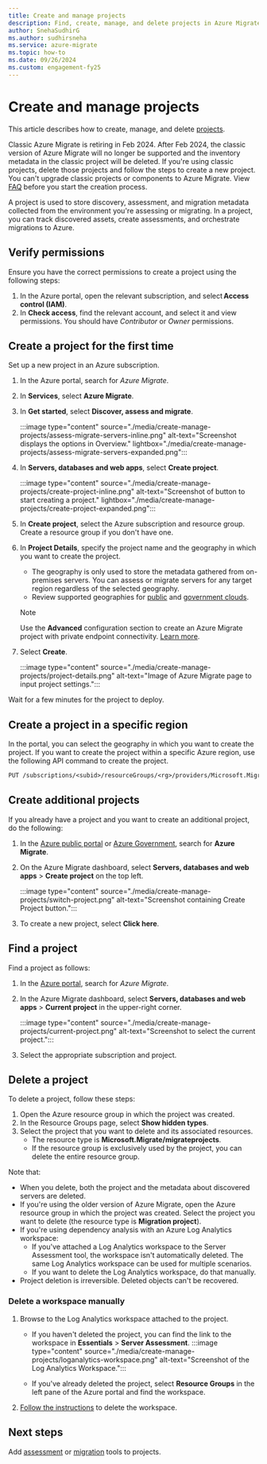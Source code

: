 ```yaml
---
title: Create and manage projects
description: Find, create, manage, and delete projects in Azure Migrate.
author: SnehaSudhirG
ms.author: sudhirsneha 
ms.service: azure-migrate
ms.topic: how-to
ms.date: 09/26/2024
ms.custom: engagement-fy25
---
```


# Create and manage projects

This article describes how to create, manage, and delete [projects](migrate-services-overview.md). 

Classic Azure Migrate is retiring in Feb 2024. After Feb 2024, the classic version of Azure Migrate will no longer be supported and the inventory metadata in the classic project will be deleted. If you're using classic projects, delete those projects and follow the steps to create a new project. You can't upgrade classic projects or components to Azure Migrate. View [FAQ](./resources-faq.md#i-have-a-project-with-the-previous-classic-experience-of-azure-migrate-how-do-i-start-using-the-new-version) before you start the creation process.

A project is used to store discovery, assessment, and migration metadata collected from the environment you're assessing or migrating. In a project, you can track discovered assets, create assessments, and orchestrate migrations to Azure.  

## Verify permissions

Ensure you have the correct permissions to create a project using the following steps:

1. In the Azure portal, open the relevant subscription, and select **Access control (IAM)**.
2. In **Check access**, find the relevant account, and select it and view permissions. You should have *Contributor* or *Owner* permissions. 


## Create a project for the first time

Set up a new project in an Azure subscription.

1. In the Azure portal, search for *Azure Migrate*.
2. In **Services**, select **Azure Migrate**.
3. In **Get started**, select **Discover, assess and migrate**.

    :::image type="content" source="./media/create-manage-projects/assess-migrate-servers-inline.png" alt-text="Screenshot displays the options in Overview." lightbox="./media/create-manage-projects/assess-migrate-servers-expanded.png":::

4. In **Servers, databases and web apps**, select **Create project**.

    :::image type="content" source="./media/create-manage-projects/create-project-inline.png" alt-text="Screenshot of button to start creating a project." lightbox="./media/create-manage-projects/create-project-expanded.png":::

5. In **Create project**, select the Azure subscription and resource group. Create a resource group if you don't have one.
6. In **Project Details**, specify the project name and the geography in which you want to create the project.
    - The geography is only used to store the metadata gathered from on-premises servers. You can assess or migrate servers for any target region regardless of the selected geography. 
    - Review supported geographies for [public](migrate-support-matrix.md#public-cloud) and [government clouds](migrate-support-matrix.md#azure-government). 


    > [!Note]
    > Use the **Advanced** configuration section to create an Azure Migrate project with private endpoint connectivity. [Learn more](discover-and-assess-using-private-endpoints.md#create-a-project-with-private-endpoint-connectivity). 

7. Select **Create**.

     :::image type="content" source="./media/create-manage-projects/project-details.png" alt-text="Image of Azure Migrate page to input project settings.":::


Wait for a few minutes for the project to deploy.

## Create a project in a specific region

In the portal, you can select the geography in which you want to create the project. If you want to create the project within a specific Azure region, use the following API command to create the  project.

```rest
PUT /subscriptions/<subid>/resourceGroups/<rg>/providers/Microsoft.Migrate/MigrateProjects/<mymigrateprojectname>?api-version=2018-09-01-preview "{location: 'centralus', properties: {}}"
```

## Create additional projects

If you already have a project and you want to create an additional project, do the following:  

1. In the [Azure public portal](https://portal.azure.com) or [Azure Government](https://portal.azure.us), search for **Azure Migrate**.
   
3. On the Azure Migrate dashboard, select **Servers, databases and web apps** > **Create project** on the top left.

    :::image type="content" source="./media/create-manage-projects/switch-project.png" alt-text="Screenshot containing Create Project button.":::

3. To create a new project, select **Click here**.


## Find a project

Find a project as follows:

1. In the [Azure portal](https://portal.azure.com), search for *Azure Migrate*.
2. In the Azure Migrate dashboard, select **Servers, databases and web apps** > **Current project** in the upper-right corner.

    :::image type="content" source="./media/create-manage-projects/current-project.png" alt-text="Screenshot to select the current project.":::

3. Select the appropriate subscription and project.

## Delete a project

To delete a project, follow these steps: 

1. Open the Azure resource group in which the project was created.
2. In the Resource Groups page, select **Show hidden types**.
3. Select the project that you want to delete and its associated resources.
    - The resource type is **Microsoft.Migrate/migrateprojects**.
    - If the resource group is exclusively used by the project, you can delete the entire resource group.

Note that:

- When you delete, both the project and the metadata about discovered servers are deleted.
- If you're using the older version of Azure Migrate, open the Azure resource group in which the project was created. Select the project you want to delete (the resource type is **Migration project**).
- If you're using dependency analysis with an Azure Log Analytics workspace:
    - If you've attached a Log Analytics workspace to the Server Assessment tool, the workspace isn't automatically deleted. The same Log Analytics workspace can be used for multiple scenarios.
    - If you want to delete the Log Analytics workspace, do that manually.
- Project deletion is irreversible. Deleted objects can't be recovered.

### Delete a workspace manually

1. Browse to the Log Analytics workspace attached to the project.

    - If you haven't deleted the project, you can find the link to the workspace in **Essentials** > **Server Assessment**.
    :::image type="content" source="./media/create-manage-projects/loganalytics-workspace.png" alt-text="Screenshot of the Log Analytics Workspace.":::
       
    - If you've already deleted the project, select **Resource Groups** in the left pane of the Azure portal and find the workspace.
       
2. [Follow the instructions](/azure/azure-monitor/logs/delete-workspace) to delete the workspace.

## Next steps

Add [assessment](how-to-create-assessment.md) or [migration](how-to-migrate.md) tools to projects.
